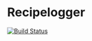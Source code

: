 Recipelogger
============


[![Build Status](https://api.travis-ci.org/Divinare/recipelogger.svg)](https://api.travis-ci.org/repositories/Divinare/recipelogger)

